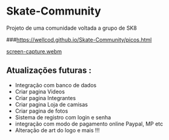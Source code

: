 # Skate-Community
Projeto de uma comunidade voltada a grupo de SK8

###https://wellcod.github.io/Skate-Community/picos.html

[screen-capture.webm](https://user-images.githubusercontent.com/7384901/205412853-af42f411-1dc9-45f3-90fa-488032e3f237.webm)



## Atualizações futuras :

  - Integração com banco de dados
  - Criar pagina Videos
  - Criar pagina Integrantes
  - Criar pagina Loja de camisas
  - Criar pagina de fotos
  - Sistema de registro com login e senha
  - integração com modo de pagamento online Paypal, MP etc
  - Alteração de art do logo
  e mais !!!
